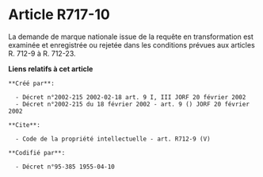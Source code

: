 # Article R717-10

La demande de marque nationale issue de la requête en transformation est examinée et enregistrée ou rejetée dans les
conditions prévues aux articles R. 712-9 à R. 712-23.

**Liens relatifs à cet article**

	**Créé par**:

	  - Décret n°2002-215 2002-02-18 art. 9 I, III JORF 20 février 2002
	  - Décret n°2002-215 du 18 février 2002 - art. 9 () JORF 20 février 2002

	**Cite**:

	  - Code de la propriété intellectuelle - art. R712-9 (V)

	**Codifié par**:

	  - Décret n°95-385 1955-04-10
